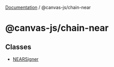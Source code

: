 [Documentation](../../index.md) / @canvas-js/chain-near

# @canvas-js/chain-near

## Classes

- [NEARSigner](classes/NEARSigner.md)
